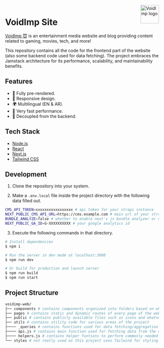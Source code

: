 <a href="https://www.voidimp.com/">
  <picture>
    <source media="(prefers-color-scheme: dark)" srcset="https://www.voidimp.com/logos/voidimp-logo-word-dark-512w.png">
    <img src="https://www.voidimp.com/logos/voidimp-logo-word-light-512w.png" alt="VoidImp logo" title="VoidImp" align="right" height="60">
  </picture>
</a>

# VoidImp Site

[VoidImp 😈](https://www.voidimp.com/) is an entertainment media website and blog providing content related to gaming, movies, tech, and more!

This repository contains all the code for the frontend part of the website (also some backend code used for data fetching). The project embraces the Jamstack architecture for its performance, scalability, and maintainability benefits.

## Features

- 📜 Fully pre-rendered.
- 📱 Responsive design.
- 🌍 Multilingual (EN & AR).
- 🚀 Very fast performance.
- 🦾 Decoupled from the backend.

## Tech Stack

- [Node.js](https://github.com/nodejs/node)
- [React](https://github.com/facebook/react)
- [Next.js](https://github.com/vercel/next.js)
- [Tailwind CSS](https://github.com/tailwindlabs/tailwindcss)

## Development

1. Clone the repository into your system.

2. Make a `.env.local` file inside the project directory with the following data filled out.

```sh
CMS_API_TOKEN=xxxxxxxxxxxxxxxxx # api token for your strapi instance
NEXT_PUBLIC_CMS_API_URL=https://cms.example.com # main url of your strapi instance
BUNDLE_ANALYZE=false # whether to enable next's js bundle analyzer or not
NEXT_PUBLIC_GA_ID=G-XXXXXXXXXX # your google analytics id
```

3. Execute the following commands in that directory.

```sh
# Install dependencies
$ npm i

# Run the server in dev mode at localhost:3000
$ npm run dev

# Or build for production and launch server
$ npm run build
$ npm run start
```

## Project Structure

```sh
voidimp-web/
├── components # contains components organized into folders based on where they're used
├── pages # contains static and dynamic routes of every page of the website
├── public # contains publicly available files such as icons and whatnot
├── utils # contains utility code for various areas of the project
├──── _queries # contains functions used for data fetching/aggregation used in pages
├──── api.js # contains main function used for fetching data from the cms
├──── helpers.js # contains helper funtions to perform commonly needed actions
└── styles # not really used as this project uses Tailwind for styling
```

